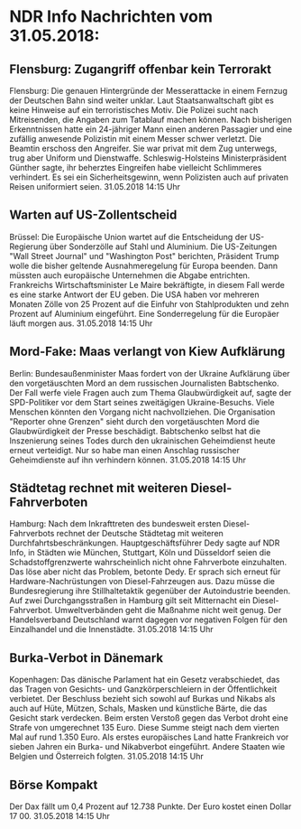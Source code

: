 # NDR Info Nachrichten vom 31.05.2018:


## Flensburg: Zugangriff offenbar kein Terrorakt
Flensburg: Die genauen Hintergründe der Messerattacke in einem Fernzug der Deutschen Bahn sind weiter unklar. Laut Staatsanwaltschaft gibt es keine Hinweise auf ein terroristisches Motiv. Die Polizei sucht nach Mitreisenden, die Angaben zum Tatablauf machen können. Nach bisherigen Erkenntnissen hatte ein 24-jähriger Mann einen anderen Passagier und eine zufällig anwesende Polizistin mit einem Messer schwer verletzt. Die Beamtin erschoss den Angreifer. Sie war privat mit dem Zug unterwegs, trug aber Uniform und Dienstwaffe. Schleswig-Holsteins Ministerpräsident Günther sagte, ihr beherztes Eingreifen habe vielleicht Schlimmeres verhindert. Es sei ein Sicherheitsgewinn, wenn Polizisten auch auf privaten Reisen uniformiert seien. 31.05.2018 14:15 Uhr 

## Warten auf US-Zollentscheid
Brüssel:	Die Europäische Union wartet auf die Entscheidung der US-Regierung über Sonderzölle auf Stahl und Aluminium. Die US-Zeitungen "Wall Street Journal" und "Washington Post" berichten, Präsident Trump wolle die bisher geltende Ausnahmeregelung für Europa beenden. Dann müssten auch europäische Unternehmen die Abgabe entrichten. Frankreichs Wirtschaftsminister Le Maire bekräftigte, in diesem Fall werde es eine starke Antwort der EU geben. Die USA haben vor mehreren Monaten Zölle von 25 Prozent auf die Einfuhr von Stahlprodukten und zehn Prozent auf Aluminium eingeführt. Eine Sonderregelung für die Europäer läuft morgen aus. 31.05.2018 14:15 Uhr 

## Mord-Fake: Maas verlangt von Kiew Aufklärung
Berlin: Bundesaußenminister Maas fordert von der Ukraine Aufklärung über den vorgetäuschten Mord an dem russischen Journalisten Babtschenko. Der Fall werfe viele Fragen auch zum Thema Glaubwürdigkeit auf, sagte der SPD-Politiker vor dem Start seines zweitägigen Ukraine-Besuchs. Viele Menschen könnten den Vorgang nicht nachvollziehen. Die Organisation "Reporter ohne Grenzen" sieht durch den vorgetäuschten Mord die Glaubwürdigkeit der Presse beschädigt. Babtschenko selbst hat die Inszenierung seines Todes durch den ukrainischen Geheimdienst heute erneut verteidigt. Nur so habe man einen Anschlag russischer Geheimdienste auf ihn verhindern können. 31.05.2018 14:15 Uhr 

## Städtetag rechnet mit weiteren Diesel-Fahrverboten
Hamburg: Nach dem Inkrafttreten des bundesweit ersten Diesel-Fahrverbots rechnet der Deutsche Städtetag mit weiteren Durchfahrtsbeschränkungen. Hauptgeschäftsführer Dedy sagte auf NDR Info, in Städten wie München, Stuttgart, Köln und Düsseldorf seien die Schadstoffgrenzwerte wahrscheinlich nicht ohne Fahrverbote einzuhalten. Das löse aber nicht das Problem, betonte Dedy. Er sprach sich erneut für Hardware-Nachrüstungen von Diesel-Fahrzeugen aus. Dazu müsse die Bundesregierung ihre Stillhaltetaktik gegenüber der Autoindustrie beenden. Auf zwei Durchgangsstraßen in Hamburg gilt seit Mitternacht ein Diesel-Fahrverbot. Umweltverbänden geht die Maßnahme nicht weit genug. Der Handelsverband Deutschland warnt dagegen vor negativen Folgen für den Einzalhandel und die Innenstädte. 31.05.2018 14:15 Uhr 

## Burka-Verbot in Dänemark
Kopenhagen: Das dänische Parlament hat ein Gesetz verabschiedet, das das Tragen von Gesichts- und Ganzkörperschleiern in der Öffentlichkeit verbietet. Der Beschluss bezieht sich sowohl auf Burkas und Nikabs als auch auf Hüte, Mützen, Schals, Masken und künstliche Bärte, die das Gesicht stark verdecken. Beim ersten Verstoß gegen das Verbot droht eine Strafe von umgerechnet 135 Euro. Diese Summe steigt nach dem vierten Mal auf rund 1.350 Euro. Als erstes europäisches Land hatte Frankreich vor sieben Jahren ein Burka- und Nikabverbot eingeführt. Andere Staaten wie Belgien und Österreich folgten. 31.05.2018 14:15 Uhr 

## Börse Kompakt
Der Dax fällt um 0,4 Prozent auf 12.738 Punkte. Der Euro kostet einen Dollar 17 00. 31.05.2018 14:15 Uhr 
